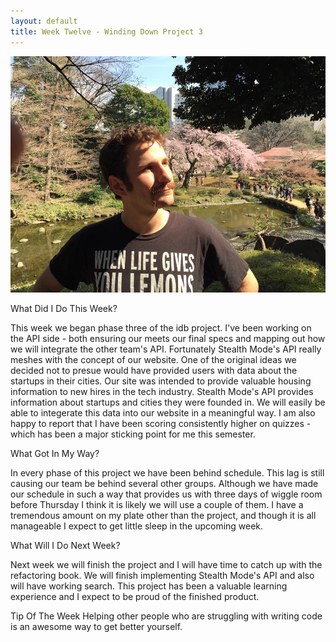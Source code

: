 ```yaml
---
layout: default
title: Week Twelve - Winding Down Project 3 
---
```

![My Profile Picture](/images/adampic.jpg)

What Did I Do This Week?

This week we began phase three of the idb project. I've been working on the API side - both ensuring our meets our final specs and mapping out
how we will integrate the other team's API. Fortunately Stealth Mode's API really meshes with the concept of our website. One of the original ideas we decided not to presue would have provided users with data about the startups in their cities. Our site was
 intended to provide valuable housing information to new hires in the tech industry. Stealth Mode's API provides information
about startups and cities they were founded in. We will easily be able to integerate this data into our website in a meaningful way. 
I am also happy to report that I have been scoring consistently higher on quizzes - which has been a major sticking point for me this semester.

What Got In My Way?

In every phase of this project we have been behind schedule. This lag is still causing our team be behind several other groups. Although
we have made our schedule in such a way that provides us with three days of wiggle room before Thursday I think it is likely we will use a couple of them.
I have a tremendous amount on my plate other than the project, and though it is all manageable I expect to get little sleep in the upcoming week.

What Will I Do Next Week?

Next week we will finish the project and I will have time to catch up with the refactoring book. We will finish implementing Stealth Mode's API
and also will have working search. This project has been a valuable learning experience and I expect to be proud of the finished product.

Tip Of The Week
Helping other people who are struggling with writing code is an awesome way to get better yourself.
